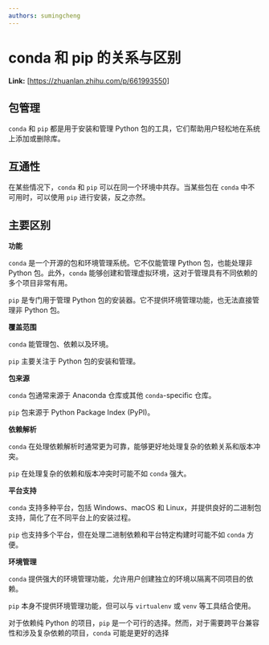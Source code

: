 ```yaml
---
authors: sumingcheng
---
```

# conda 和 pip 的关系与区别



 **Link:** [https://zhuanlan.zhihu.com/p/661993550]

## 包管理  

`conda` 和 `pip` 都是用于安装和管理 Python 包的工具，它们帮助用户轻松地在系统上添加或删除库。

## 互通性  

在某些情况下，`conda` 和 `pip` 可以在同一个环境中共存。当某些包在 `conda` 中不可用时，可以使用 `pip` 进行安装，反之亦然。

## 主要区别  

**功能**

`conda` 是一个开源的包和环境管理系统。它不仅能管理 Python 包，也能处理非 Python 包。此外，`conda` 能够创建和管理虚拟环境，这对于管理具有不同依赖的多个项目非常有用。

`pip` 是专门用于管理 Python 包的安装器。它不提供环境管理功能，也无法直接管理非 Python 包。

**覆盖范围**

`conda` 能管理包、依赖以及环境。

`pip` 主要关注于 Python 包的安装和管理。

**包来源**

`conda` 包通常来源于 Anaconda 仓库或其他 `conda`-specific 仓库。

`pip` 包来源于 Python Package Index (PyPI)。

**依赖解析**

`conda` 在处理依赖解析时通常更为可靠，能够更好地处理复杂的依赖关系和版本冲突。

`pip` 在处理复杂的依赖和版本冲突时可能不如 `conda` 强大。

**平台支持**

`conda` 支持多种平台，包括 Windows、macOS 和 Linux，并提供良好的二进制包支持，简化了在不同平台上的安装过程。

`pip` 也支持多个平台，但在处理二进制依赖和平台特定构建时可能不如 `conda` 方便。

**环境管理**

`conda` 提供强大的环境管理功能，允许用户创建独立的环境以隔离不同项目的依赖。

`pip` 本身不提供环境管理功能，但可以与 `virtualenv` 或 `venv` 等工具结合使用。

对于依赖纯 Python 的项目，`pip` 是一个可行的选择。然而，对于需要跨平台兼容性和涉及复杂依赖的项目，`conda` 可能是更好的选择

